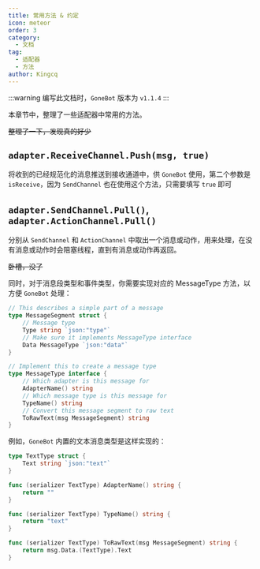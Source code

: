 ```yaml
---
title: 常用方法 & 约定
icon: meteor
order: 3
category:
  - 文档
tag:
  - 适配器
  - 方法
author: Kingcq
---
```


:::warning
编写此文档时，`GoneBot` 版本为 `v1.1.4`
:::

本章节中，整理了一些适配器中常用的方法。

~~整理了一下，发现真的好少~~

## `adapter.ReceiveChannel.Push(msg, true)`
将收到的已经规范化的消息推送到接收通道中，供 `GoneBot` 使用，第二个参数是 `isReceive`，因为 `SendChannel` 也在使用这个方法，只需要填写 `true` 即可

## `adapter.SendChannel.Pull()`, `adapter.ActionChannel.Pull()`
分别从 `SendChannel` 和 `ActionChannel` 中取出一个消息或动作，用来处理，在没有消息或动作时会阻塞线程，直到有消息或动作再返回。

~~卧槽，没了~~

同时，对于消息段类型和事件类型，你需要实现对应的 MessageType 方法，以方便 `GoneBot` 处理：
```go
// This describes a simple part of a message
type MessageSegment struct {
	// Message type
	Type string `json:"type"`
	// Make sure it implements MessageType interface
	Data MessageType `json:"data"`
}

// Implement this to create a message type
type MessageType interface {
	// Which adapter is this message for
	AdapterName() string
	// Which message type is this message for
	TypeName() string
	// Convert this message segment to raw text
	ToRawText(msg MessageSegment) string
}
```
例如，`GoneBot` 内置的文本消息类型是这样实现的：
```go
type TextType struct {
	Text string `json:"text"`
}

func (serializer TextType) AdapterName() string {
	return ""
}

func (serializer TextType) TypeName() string {
	return "text"
}

func (serializer TextType) ToRawText(msg MessageSegment) string {
	return msg.Data.(TextType).Text
}
```
